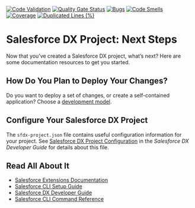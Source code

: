 [![Code Validation](https://github.com/amitastreait/salesforce-dev-sec-ops-github/actions/workflows/validate.yml/badge.svg)](https://github.com/amitastreait/salesforce-dev-sec-ops-github/actions/workflows/validate.yml) [![Quality Gate Status](https://sonarcloud.io/api/project_badges/measure?project=amitastreait_salesforce-dev-sec-ops-github&metric=alert_status)](https://sonarcloud.io/summary/new_code?id=amitastreait_salesforce-dev-sec-ops-github) [![Bugs](https://sonarcloud.io/api/project_badges/measure?project=amitastreait_salesforce-dev-sec-ops-github&metric=bugs)](https://sonarcloud.io/summary/new_code?id=amitastreait_salesforce-dev-sec-ops-github) [![Code Smells](https://sonarcloud.io/api/project_badges/measure?project=amitastreait_salesforce-dev-sec-ops-github&metric=code_smells)](https://sonarcloud.io/summary/new_code?id=amitastreait_salesforce-dev-sec-ops-github) [![Coverage](https://sonarcloud.io/api/project_badges/measure?project=amitastreait_salesforce-dev-sec-ops-github&metric=coverage)](https://sonarcloud.io/summary/new_code?id=amitastreait_salesforce-dev-sec-ops-github) [![Duplicated Lines (%)](https://sonarcloud.io/api/project_badges/measure?project=amitastreait_salesforce-dev-sec-ops-github&metric=duplicated_lines_density)](https://sonarcloud.io/summary/new_code?id=amitastreait_salesforce-dev-sec-ops-github)

# Salesforce DX Project: Next Steps

Now that you’ve created a Salesforce DX project, what’s next? Here are some documentation resources to get you started.

## How Do You Plan to Deploy Your Changes?

Do you want to deploy a set of changes, or create a self-contained application? Choose a [development model](https://developer.salesforce.com/tools/vscode/en/user-guide/development-models).

## Configure Your Salesforce DX Project

The `sfdx-project.json` file contains useful configuration information for your project. See [Salesforce DX Project Configuration](https://developer.salesforce.com/docs/atlas.en-us.sfdx_dev.meta/sfdx_dev/sfdx_dev_ws_config.htm) in the _Salesforce DX Developer Guide_ for details about this file.

## Read All About It

- [Salesforce Extensions Documentation](https://developer.salesforce.com/tools/vscode/)
- [Salesforce CLI Setup Guide](https://developer.salesforce.com/docs/atlas.en-us.sfdx_setup.meta/sfdx_setup/sfdx_setup_intro.htm)
- [Salesforce DX Developer Guide](https://developer.salesforce.com/docs/atlas.en-us.sfdx_dev.meta/sfdx_dev/sfdx_dev_intro.htm)
- [Salesforce CLI Command Reference](https://developer.salesforce.com/docs/atlas.en-us.sfdx_cli_reference.meta/sfdx_cli_reference/cli_reference.htm)
